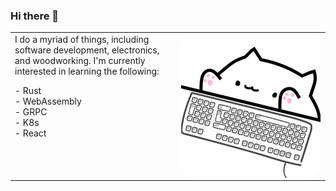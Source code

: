 ### Hi there 👋
<table style="width:100%">
    <tr>
        <td style="vertical-align:top; width:50%">
            I do a myriad of things, including software development, electronics, and woodworking. I'm currently interested in learning the following:
            <p>
                - Rust <br>
                - WebAssembly <br>
                - GRPC <br>
                - K8s <br>
                - React
            </P>
        </td>
        <td>
            <img align="right" style="border-radius: 25px" alt="GIF" src="./bongo_cat.gif">
        </td>
    </tr>
</table>



<!--
**evanparizot/evanparizot** is a ✨ _special_ ✨ repository because its `README.md` (this file) appears on your GitHub profile.

Here are some ideas to get you started:

- 🔭 I’m currently working on ...
- 🌱 I’m currently learning ...
- 👯 I’m looking to collaborate on ...
- 🤔 I’m looking for help with ...
- 💬 Ask me about ...
- 📫 How to reach me: ...
- 😄 Pronouns: ...
- ⚡ Fun fact: ...
-->
